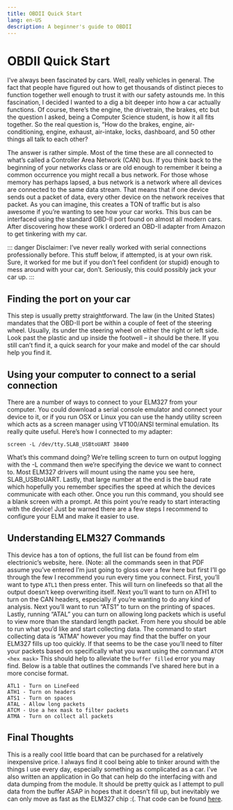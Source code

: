 ```yaml
---
title: OBDII Quick Start
lang: en-US
description: A beginner's guide to OBDII
---
```

# OBDII Quick Start 

I’ve always been fascinated by cars. Well, really vehicles in general.  The fact that people have figured out how to get thousands of distinct pieces to function together well enough to trust it with our safety astounds me. In this fascination, I decided I wanted to a dig a bit deeper into how a car actually functions.  Of course, there’s the engine, the drivetrain, the brakes, etc but the question I asked, being a Computer Science student, is how it all fits together. So the real question is, “How do the brakes, engine, air-conditioning, engine, exhaust, air-intake, locks, dashboard, and 50 other things all talk to each other?

The answer is rather simple. Most of the time these are all connected to what’s called a Controller Area Network (CAN) bus.  If you think back to the beginning of your networks class or are old enough to remember it being a common occurrence you might recall a bus network. For those whose memory has perhaps lapsed, a bus network is a network where all devices are connected to the same data stream. That means that if one device sends out a packet of data, every other device on the network receives that packet.  As you can imagine, this creates a TON of traffic but is also awesome if you’re wanting to see how your car works.  This bus can be interfaced using the standard OBD-II port found on almost all modern cars.  After discovering how these work I ordered an OBD-II adapter from Amazon to get tinkering with my car.

::: danger
Disclaimer: I’ve never really worked with serial connections professionally before. This stuff below, if attempted, is at your own risk. Sure, it worked for me but if you don’t feel confident (or stupid) enough to mess around with your car, don’t. Seriously, this could possibly jack your car up.
:::

## Finding the port on your car
This step is usually pretty straightforward.  The law (in the United States) mandates that the OBD-II port be within a couple of feet of the steering wheel.  Usually, its under the steering wheel on either the right or left side.  Look past the plastic and up inside the footwell – it should be there. If you still can’t find it, a quick search for your make and model of the car should help you find it.

 
## Using your computer to connect to a serial connection
There are a number of ways to connect to your ELM327 from your computer.  You could download a serial console emulator and connect your device to it, or if you run OSX or Linux you can use the handy utility screen which acts as a screen manager using VT100/ANSI terminal emulation.  Its really quite useful. Here’s how I connected to my adapter:

    screen -L /dev/tty.SLAB_USBtoUART 38400

What’s this command doing?  We’re telling screen to turn on output logging with the -L command then we’re specifying the device we want to connect to.  Most ELM327 drivers will mount using the name you see here, SLAB_USBtoUART. Lastly, that large number at the end is the baud rate which hopefully you remember specifies the speed at which the devices communicate with each other.  Once you run this command, you should see a blank screen with a prompt. At this point you’re ready to start interacting with the device!  Just be warned there are a few steps I recommend to configure your ELM and make it easier to use.

## Understanding ELM327 Commands
This device has a ton of options, the full list can be found from elm electrionic’s website, here. (Note: all the commands seen in that PDF assume you’ve entered I’m just going to gloss over a few here but first I’ll go through the few I recommend you run every time you connect.  First, you’ll want to type ```ATL1``` then press enter. This will turn on linefeeds so that all the output doesn’t keep overwriting itself. Next you’ll want to turn on ATH1 to turn on the CAN headers, especially if you’re wanting to do any kind of analysis.  Next you’ll want to run “ATS1” to turn on the printing of spaces.  Lastly, running “ATAL” you can turn on allowing long packets which is useful to view more than the standard length packet. From here you should be able to run what you’d like and start collecting data.  The command to start collecting data is “ATMA” however you may find that the buffer on your ELM327 fills up too quickly.  If that seems to be the case you’ll need to filter your packets based on specifically what you want using the command ```ATCM <hex mask>```  This should help to alleviate the ```buffer filled``` error you may find.  Below is a table that outlines the commands I’ve shared here but in a more concise format.

    ATL1 - Turn on LineFeed
    ATH1 - Turn on headers
    ATS1 - Turn on spaces
    ATAL - Allow long packets
    ATCM - Use a hex mask to filter packets
    ATMA - Turn on collect all packets


## Final Thoughts

This is a really cool little board that can be purchased for a relatively inexpensive price.  I always find it cool being able to tinker around with the things I use every day, especially something as complicated as a car.  I’ve also written an application in Go that can help do the interfacing with and data dumping from the module. It should be pretty quick as I attempt to pull data from the buffer ASAP in hopes that it doesn’t fill up, but inevitably we can only move as fast as the ELM327 chip :(.  That code can be found [here](https://github.com/rreichel3/gobd).
